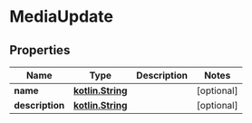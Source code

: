 # MediaUpdate

## Properties
Name | Type | Description | Notes
------------ | ------------- | ------------- | -------------
**name** | [**kotlin.String**](.md) |  |  [optional]
**description** | [**kotlin.String**](.md) |  |  [optional]
